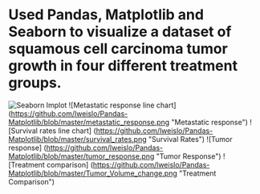 # Used Pandas, Matplotlib and Seaborn to visualize a dataset of squamous cell carcinoma tumor growth in four different treatment groups.

![Seaborn lmplot](https://raw.githubusercontent.com/lweislo/Pandas-Matplotlib/master/seaborn_lmplot.png "Seaborn LMPlot")
![Metastatic response line chart] (https://github.com/lweislo/Pandas-Matplotlib/blob/master/metastatic_response.png "Metastatic response")
![Survival rates line chart] (https://github.com/lweislo/Pandas-Matplotlib/blob/master/survival_rates.png "Survival Rates")
![Tumor response] (https://github.com/lweislo/Pandas-Matplotlib/blob/master/tumor_response.png "Tumor Response")
![Treatment comparison] (https://github.com/lweislo/Pandas-Matplotlib/blob/master/Tumor_Volume_change.png "Treatment Comparison")
